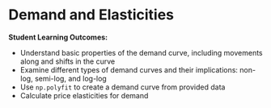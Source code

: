 # Demand and Elasticities

**Student Learning Outcomes:**

* Understand basic properties of the demand curve, including movements along and shifts in the curve
* Examine different types of demand curves and their implications: non-log, semi-log, and log-log
* Use `np.polyfit` to create a demand curve from provided data
* Calculate price elasticities for demand 
